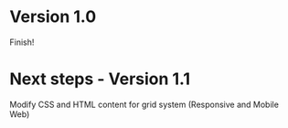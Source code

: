 # Version 1.0

Finish!

# Next steps - Version 1.1

Modify CSS and HTML content for grid system (Responsive and Mobile Web)